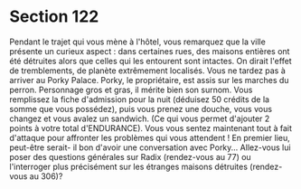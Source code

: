 # Section 122

Pendant le trajet qui vous mène à l'hôtel, vous remarquez que la 
ville présente un curieux aspect : dans certaines rues, des 
maisons entières ont été détruites alors que celles qui les 
entourent sont intactes. On dirait l'effet de tremblements, de 
planète extrêmement localisés. Vous ne tardez pas à arriver au 
Porky Palace. Porky, le propriétaire, est assis sur les marches du 
perron. Personnage gros et gras, il mérite bien son surnom. Vous 
remplissez la fiche d'admission pour la nuit (déduisez 50 crédits 
de la somme que vous possédez), puis vous prenez une douche, 
vous vous changez et vous avalez un sandwich. (Ce qui vous 
permet d'ajouter 2 points à votre total d'ENDURANCE). Vous 
vous sentez maintenant tout à fait d'attaque pour affronter les 
problèmes qui vous attendent ! En premier lieu, peut-être serait-
il bon d'avoir une conversation avec Porky... Allez-vous lui poser 
des questions générales sur Radix (rendez-vous au 77) ou 
l'interroger plus précisément sur les étranges maisons détruites 
(rendez-vous au 306)?